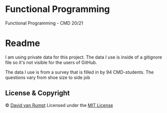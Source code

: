 # Functional Programming
Functional Programming - CMD 20/21



# Readme
I am using private data for this project. The data I use is inside of a gitignore file so it's not visible for the users of GitHub.

The data I use is from a survey that is filled in by 94 CMD-students. The questions vary from shoe size to side job

## License & Copyright
© [David van Rumpt](https://github.com/davidvanr21)
Licensed under the [MIT License](https://github.com/davidvanr21/functional-programming/blob/main/LICENSE)
